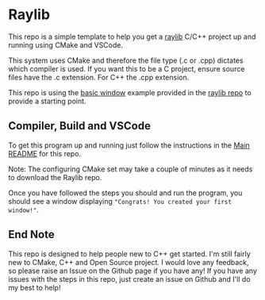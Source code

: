# Raylib
This repo is a simple template to help you get a [raylib](https://www.raylib.com/index.html) C/C++ project up and running using CMake and VSCode.

This system uses CMake and therefore the file type (.c or .cpp) dictates which compiler is used. If you want this to be a C project, ensure source files have the .c extension. For C++ the .cpp extension.

This repo is using the [basic window](https://github.com/raysan5/raylib/blob/master/examples/core/core_basic_window.c) example provided in the [raylib repo](https://github.com/raysan5/raylib) to provide a starting point.  

## Compiler, Build and VSCode

To get this program up and running just follow the instructions in the [Main README](https://github.com/ArchieAtkinson/CppTemplate/blob/main/README.md) for this repo. 

Note: The configuring CMake set may take a couple of minutes as it needs to download the Raylib repo. 

Once you have followed the steps you should and run the program, you should see a window displaying `"Congrats! You created your first window!"`.   


## End Note
This repo is designed to help people new to C++ get started. I'm still fairly new to CMake, C++ and Open Source project. I would love any feedback, so please raise an Issue on the Github page if you have any! If you have any issues with the steps in this repo, just create an issue on Github and I'll do my best to help!

